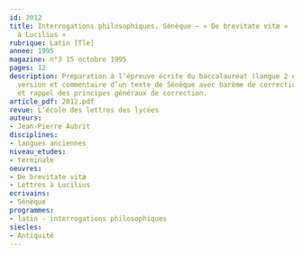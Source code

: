 ```yaml
---
id: 2012
title: Interrogations philosophiques. Sénèque – « De brevitate vitæ » ; « Lettres
  à Lucilius » 
rubrique: Latin [Tle]
annee: 1995
magazine: n°3 15 octobre 1995
pages: 12
description: Préparation à l’épreuve écrite du baccalauréat (langue 2 et spécialité) – 
  version et commentaire d’un texte de Sénèque avec barème de correction + traduction
  et rappel des principes généraux de correction.
article_pdf: 2012.pdf
revue: L’école des lettres des lycées
auteurs:
- Jean-Pierre Aubrit
disciplines:
- langues anciennes
niveau_etudes:
- terminale
oeuvres:
- De brevitate vitæ
- Lettres à Lucilius
ecrivains:
- Sénèque
programmes:
- latin - interrogations philosophiques
siecles:
- Antiquité
---
```

